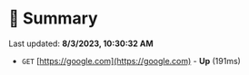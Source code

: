 # 📖 Summary
Last updated: **8/3/2023, 10:30:32 AM**

- `GET` [https://google.com](https://google.com) - **Up** (191ms)
